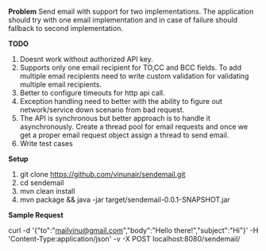 **Problem**
Send email with support for two implementations. The application should try with one email implementation and in case of failure should fallback to second implementation.
  
**TODO**
1. Doesnt work without authorized API key.
1. Supports only one email recipient for TO,CC and BCC fields. To add multiple email recipients need to write custom validation for validating multiple email recipients.
1. Better to configure timeouts for http api call.
1. Exception handling need to better with the ability to figure out network/service down scenario from bad request.
1. The API is synchronous but better approach is to handle it asynchronously. Create a thread pool for email requests and once we get a proper email request object assign a thread to send email. 
1. Write test cases

**Setup**
1. git clone https://github.com/vinunair/sendemail.git
1. cd sendemail
1. mvn clean install
1. mvn package && java -jar target/sendemail-0.0.1-SNAPSHOT.jar 

**Sample Request**

curl -d '{"to":"mailvinu@gmail.com","body":"Hello there!","subject":"Hi"}' -H 'Content-Type:application/json' -v -X POST localhost:8080/sendemail/
